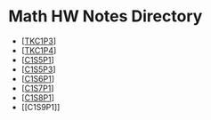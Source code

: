 # Math HW Notes Directory
- [[TKC1P3]]
- [[TKC1P4]]
- [[C1S5P1]]
- [[C1S5P3]]
- [[C1S6P1]]
- [[C1S7P1]]
- [[C1S8P1]]
- [[C1S9P1]]



[//begin]: # "Autogenerated link references for markdown compatibility"
[TKC1P3]: TKC1P3.md "Toolkit Chapter 1 Part 3"
[TKC1P4]: TKC1P4.md "Toolkit Chapter 1 Part 4"
[C1S5P1]: C1S5P1.md "Chapter 1 Section 5 Part 1"
[C1S5P3]: C1S5P3.md "Chapter 1 Section 5 Part 3"
[C1S6P1]: C1S6P1.md "Chapter 1 Section 6 Part 1"
[C1S7P1]: C1S7P1.md "Chapter 1 Section 7 Part 1"
[C1S8P1]: C1S8P1.md "Chapter 1 Section 8 Part 1"
[//end]: # "Autogenerated link references"
